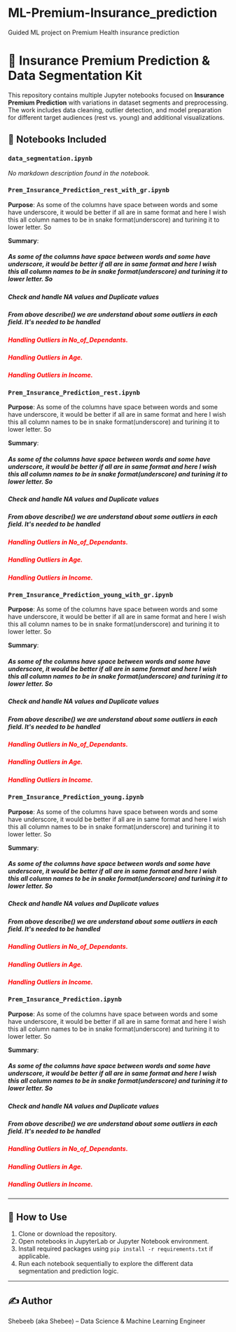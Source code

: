 # ML-Premium-Insurance_prediction
Guided ML project on Premium Health insurance prediction


# 📘 Insurance Premium Prediction & Data Segmentation Kit

This repository contains multiple Jupyter notebooks focused on **Insurance Premium Prediction** with variations in dataset segments and preprocessing. The work includes data cleaning, outlier detection, and model preparation for different target audiences (rest vs. young) and additional visualizations.

## 📁 Notebooks Included
### `data_segmentation.ipynb`
_No markdown description found in the notebook._

### `Prem_Insurance_Prediction_rest_with_gr.ipynb`
**Purpose**: As some of the columns have space between words and some have underscore, it would be better if all are in same format and here I wish this all column names to be in snake format(underscore) and turining it to lower letter. So

**Summary**:
##### As some of the columns have space between words and some have underscore, it would be better if all are in same format and here I wish this all column names to be in snake format(underscore) and turining it to lower letter. So

##### Check and handle NA values and Duplicate values

##### From above describe() we are understand about some outliers in each field. It's needed to be handled

##### <span style="color:red">Handling Outliers in No_of_Dependants.</span>

##### <span style="color:red">Handling Outliers in Age.</span>

##### <span style="color:red">Handling Outliers in Income.</span>

### `Prem_Insurance_Prediction_rest.ipynb`
**Purpose**: As some of the columns have space between words and some have underscore, it would be better if all are in same format and here I wish this all column names to be in snake format(underscore) and turining it to lower letter. So

**Summary**:
##### As some of the columns have space between words and some have underscore, it would be better if all are in same format and here I wish this all column names to be in snake format(underscore) and turining it to lower letter. So

##### Check and handle NA values and Duplicate values

##### From above describe() we are understand about some outliers in each field. It's needed to be handled

##### <span style="color:red">Handling Outliers in No_of_Dependants.</span>

##### <span style="color:red">Handling Outliers in Age.</span>

##### <span style="color:red">Handling Outliers in Income.</span>

### `Prem_Insurance_Prediction_young_with_gr.ipynb`
**Purpose**: As some of the columns have space between words and some have underscore, it would be better if all are in same format and here I wish this all column names to be in snake format(underscore) and turining it to lower letter. So

**Summary**:
##### As some of the columns have space between words and some have underscore, it would be better if all are in same format and here I wish this all column names to be in snake format(underscore) and turining it to lower letter. So

##### Check and handle NA values and Duplicate values

##### From above describe() we are understand about some outliers in each field. It's needed to be handled

##### <span style="color:red">Handling Outliers in No_of_Dependants.</span>

##### <span style="color:red">Handling Outliers in Age.</span>

##### <span style="color:red">Handling Outliers in Income.</span>

### `Prem_Insurance_Prediction_young.ipynb`
**Purpose**: As some of the columns have space between words and some have underscore, it would be better if all are in same format and here I wish this all column names to be in snake format(underscore) and turining it to lower letter. So

**Summary**:
##### As some of the columns have space between words and some have underscore, it would be better if all are in same format and here I wish this all column names to be in snake format(underscore) and turining it to lower letter. So

##### Check and handle NA values and Duplicate values

##### From above describe() we are understand about some outliers in each field. It's needed to be handled

##### <span style="color:red">Handling Outliers in No_of_Dependants.</span>

##### <span style="color:red">Handling Outliers in Age.</span>

##### <span style="color:red">Handling Outliers in Income.</span>

### `Prem_Insurance_Prediction.ipynb`
**Purpose**: As some of the columns have space between words and some have underscore, it would be better if all are in same format and here I wish this all column names to be in snake format(underscore) and turining it to lower letter. So

**Summary**:
##### As some of the columns have space between words and some have underscore, it would be better if all are in same format and here I wish this all column names to be in snake format(underscore) and turining it to lower letter. So

##### Check and handle NA values and Duplicate values

##### From above describe() we are understand about some outliers in each field. It's needed to be handled

##### <span style="color:red">Handling Outliers in No_of_Dependants.</span>

##### <span style="color:red">Handling Outliers in Age.</span>

##### <span style="color:red">Handling Outliers in Income.</span>

---
## 🧠 How to Use
1. Clone or download the repository.
2. Open notebooks in JupyterLab or Jupyter Notebook environment.
3. Install required packages using `pip install -r requirements.txt` if applicable.
4. Run each notebook sequentially to explore the different data segmentation and prediction logic.

---
## ✍️ Author
Shebeeb (aka Shebee) – Data Science & Machine Learning Engineer
